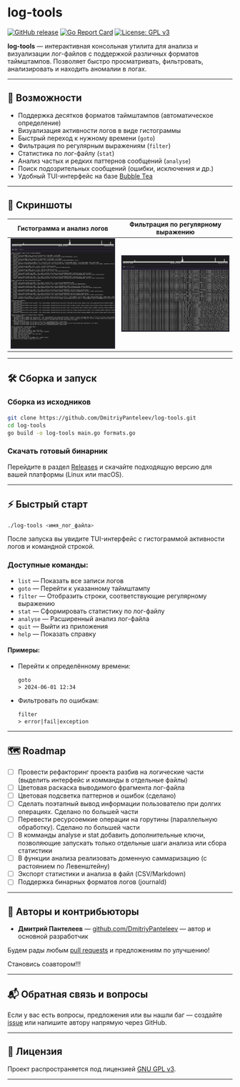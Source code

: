 # log-tools

[![GitHub release](https://img.shields.io/github/v/release/DmitriyPanteleev/log-tools)](https://github.com/DmitriyPanteleev/log-tools/releases)
[![Go Report Card](https://goreportcard.com/badge/github.com/DmitriyPanteleev/log-tools)](https://goreportcard.com/report/github.com/DmitriyPanteleev/log-tools)
[![License: GPL v3](https://img.shields.io/badge/License-GPLv3-blue.svg)](LICENSE)

**log-tools** — интерактивная консольная утилита для анализа и визуализации лог-файлов с поддержкой различных форматов таймштампов. Позволяет быстро просматривать, фильтровать, анализировать и находить аномалии в логах.

---

## 🚀 Возможности

- Поддержка десятков форматов таймштампов (автоматическое определение)
- Визуализация активности логов в виде гистограммы
- Быстрый переход к нужному времени (`goto`)
- Фильтрация по регулярным выражениям (`filter`)
- Статистика по лог-файлу (`stat`)
- Анализ частых и редких паттернов сообщений (`analyse`)
- Поиск подозрительных сообщений (ошибки, исключения и др.)
- Удобный TUI-интерфейс на базе [Bubble Tea](https://github.com/charmbracelet/bubbletea)

---

## 📸 Скриншоты

| Гистограмма и анализ логов | Фильтрация по регулярному выражению |
|-----------------------------|-------------------------------------|
| ![](./screenshots/screenshot-v1-analyse.png) | ![](./screenshots/screenshot-v1-list-filter.png) |

---

## 🛠️ Сборка и запуск

### Сборка из исходников

```sh
git clone https://github.com/DmitriyPanteleev/log-tools.git
cd log-tools
go build -o log-tools main.go formats.go
```

### Скачать готовый бинарник

Перейдите в раздел [Releases](https://github.com/DmitriyPanteleev/log-tools/releases) и скачайте подходящую версию для вашей платформы (Linux или macOS).

---

## ⚡ Быстрый старт

```sh
./log-tools <имя_лог_файла>
```

После запуска вы увидите TUI-интерфейс с гистограммой активности логов и командной строкой.

### Доступные команды:

- `list` — Показать все записи логов
- `goto` — Перейти к указанному таймштампу
- `filter` — Отобразить строки, соответствующие регулярному выражению
- `stat` — Сформировать статистику по лог-файлу
- `analyse` — Расширенный анализ лог-файла
- `quit` — Выйти из приложения
- `help` — Показать справку

#### Примеры:

- Перейти к определённому времени:
  ```
  goto
  > 2024-06-01 12:34
  ```
- Фильтровать по ошибкам:
  ```
  filter
  > error|fail|exception
  ```

---

## 🗺️ Roadmap

- [ ] Провести рефакторинг проекта разбив на логические части (выделить интерфейс и комманды в отдельные файлы)
- [ ] Цветовая раскаска выводимого фрагмента лог-файла
- [ ] Цветовая подсветка паттернов и ошибок (сделано)
- [ ] Сделать поэтапный вывод информации пользователю при долгих операциях. Сделано по большей части
- [ ] Перевести ресурсоемкие операции на горутины (параллельную обработку). Сделано по большей части
- [ ] В комманды analyse и stat добавить дополнительные ключи, позволяющие запускать только отдельные шаги анализа или сбора статистики
- [ ] В функции анализа реализовать доменную саммаризацию (с растоянием по Левенштейну)
- [ ] Экспорт статистики и анализа в файл (CSV/Markdown)
- [ ] Поддержка бинарных форматов логов (journald)

---

## 👥 Авторы и контрибьюторы

- **Дмитрий Пантелеев** — [github.com/DmitriyPanteleev](https://github.com/DmitriyPanteleev) — автор и основной разработчик

Будем рады любым [pull requests](https://github.com/DmitriyPanteleev/log-tools/pulls) и предложениям по улучшению!

Становись соавтором!!!

---

## 📬 Обратная связь и вопросы

Если у вас есть вопросы, предложения или вы нашли баг — создайте [issue](https://github.com/DmitriyPanteleev/log-tools/issues) или напишите автору напрямую через GitHub.

---

## 📄 Лицензия

Проект распространяется под лицензией [GNU GPL v3](LICENSE).

---
